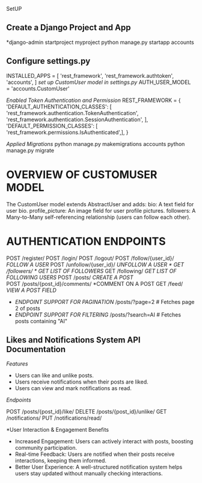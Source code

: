 SetUP
## Create a Django Project and App
*django-admin startproject myproject 
python manage.py startapp accounts

## Configure settings.py
INSTALLED_APPS = [
    'rest_framework',
    'rest_framework.authtoken',
    'accounts',
]
*set up CustomUser model in settings.py*
AUTH_USER_MODEL = 'accounts.CustomUser'

*Enabled Token Authentication and Permission*
REST_FRAMEWORK = {
        'DEFAULT_AUTHENTICATION_CLASSES': [
            'rest_framework.authentication.TokenAuthentication',
            'rest_framework.authentication.SessionAuthentication',
            ],
        'DEFAULT_PERMISSION_CLASSES': [
            'rest_framework.permissions.IsAuthenticated',],
        }

*Applied Migrations*
python manage.py makemigrations accounts
python manage.py migrate


# OVERVIEW OF CUSTOMUSER MODEL
The CustomUser model extends AbstractUser and adds:
bio: A text field for user bio.
profile_picture: An image field for user profile pictures.
followers: A Many-to-Many self-referencing relationship (users can follow each other).


# AUTHENTICATION ENDPOINTS

 POST /register/
POST /login/
POST /logout/
POST /follow/{user_id}/            *FOLLOW A USER*
POST /unfollow/{user_id}/          *UNFOLLOW A USER *
GET /followers/                    * GET LIST OF FOLLOWERS*
GET /following/                    *GET LIST OF FOLLOWING USERS*
POST /posts/                       *CREATE A POST*       
POST /posts/{post_id}/comments/    *COMMENT ON A POST
GET /feed/                         *VIEW A POST FIELD*

- *ENDPOINT SUPPORT FOR PAGINATION*
 /posts/?page=2  # Fetches page 2 of posts
- *ENDPOINT SUPPORT FOR FILTERING*
/posts/?search=AI  # Fetches posts containing "AI"

## Likes and Notifications System API Documentation

*Features*

- Users can like and unlike posts.
- Users receive notifications when their posts are liked.
- Users can view and mark notifications as read.

*Endpoints*

POST /posts/{post_id}/like/
DELETE /posts/{post_id}/unlike/
GET /notifications/
PUT /notifications/read/

*User Interaction & Engagement Benefits

- Increased Engagement: Users can actively interact with posts, boosting community participation.
- Real-time Feedback: Users are notified when their posts receive interactions, keeping them informed.
- Better User Experience: A well-structured notification system helps users stay updated without manually checking interactions.
